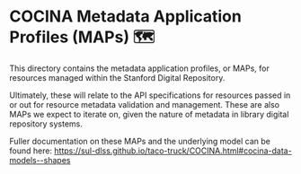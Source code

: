 # COCINA Metadata Application Profiles (MAPs) 🗺️

This directory contains the metadata application profiles, or MAPs, for resources managed within the Stanford Digital Repository.

Ultimately, these will relate to the API specifications for resources passed in or out for resource metadata validation and management. These are also MAPs we expect to iterate on, given the nature of metadata in library digital repository systems.

Fuller documentation on these MAPs and the underlying model can be found here: https://sul-dlss.github.io/taco-truck/COCINA.html#cocina-data-models--shapes

